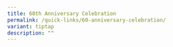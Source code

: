 ```yaml
---
title: 60th Anniversary Celebration
permalink: /quick-links/60-anniversary-celebration/
variant: tiptap
description: ""
---
```

